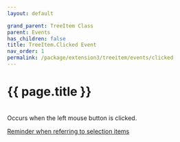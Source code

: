 ```yaml
---
layout: default

grand_parent: TreeItem Class
parent: Events
has_children: false
title: TreeItem.Clicked Event
nav_order: 1
permalink: /package/extension3/treeitem/events/clicked
---
```

# {{ page.title }}
<br>
Occurs when the left mouse button is clicked.

<a href="/4000/package/extension3/treeitem/events/#reminder-when-referring-to-selection-items">Reminder when referring to selection items</a>